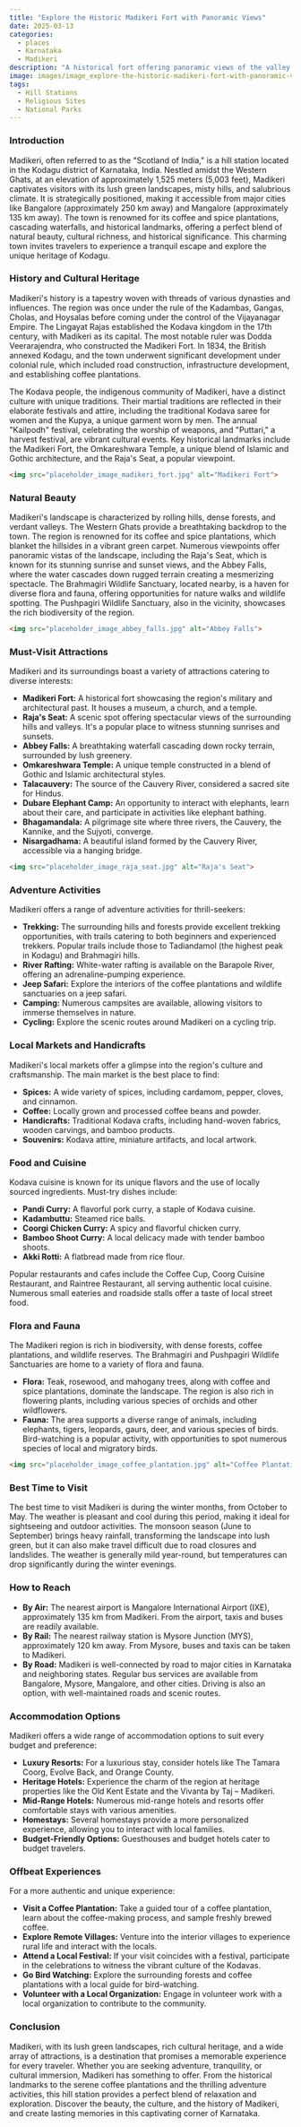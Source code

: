 ```yaml
---
title: "Explore the Historic Madikeri Fort with Panoramic Views"
date: 2025-03-13
categories:
  - places
  - Karnataka
  - Madikeri
description: "A historical fort offering panoramic views of the valley and coffee plantations."
image: images/image_explore-the-historic-madikeri-fort-with-panoramic-views.png
tags: 
  - Hill Stations
  - Religious Sites
  - National Parks
---
```



### **Introduction**

Madikeri, often referred to as the "Scotland of India," is a hill station located in the Kodagu district of Karnataka, India. Nestled amidst the Western Ghats, at an elevation of approximately 1,525 meters (5,003 feet), Madikeri captivates visitors with its lush green landscapes, misty hills, and salubrious climate. It is strategically positioned, making it accessible from major cities like Bangalore (approximately 250 km away) and Mangalore (approximately 135 km away). The town is renowned for its coffee and spice plantations, cascading waterfalls, and historical landmarks, offering a perfect blend of natural beauty, cultural richness, and historical significance. This charming town invites travelers to experience a tranquil escape and explore the unique heritage of Kodagu.

### **History and Cultural Heritage**

Madikeri's history is a tapestry woven with threads of various dynasties and influences. The region was once under the rule of the Kadambas, Gangas, Cholas, and Hoysalas before coming under the control of the Vijayanagar Empire. The Lingayat Rajas established the Kodava kingdom in the 17th century, with Madikeri as its capital. The most notable ruler was Dodda Veerarajendra, who constructed the Madikeri Fort. In 1834, the British annexed Kodagu, and the town underwent significant development under colonial rule, which included road construction, infrastructure development, and establishing coffee plantations.

The Kodava people, the indigenous community of Madikeri, have a distinct culture with unique traditions. Their martial traditions are reflected in their elaborate festivals and attire, including the traditional Kodava saree for women and the Kupya, a unique garment worn by men. The annual "Kailpodh" festival, celebrating the worship of weapons, and "Puttari," a harvest festival, are vibrant cultural events. Key historical landmarks include the Madikeri Fort, the Omkareshwara Temple, a unique blend of Islamic and Gothic architecture, and the Raja's Seat, a popular viewpoint.
```html
<img src="placeholder_image_madikeri_fort.jpg" alt="Madikeri Fort">
```
### **Natural Beauty**

Madikeri's landscape is characterized by rolling hills, dense forests, and verdant valleys. The Western Ghats provide a breathtaking backdrop to the town. The region is renowned for its coffee and spice plantations, which blanket the hillsides in a vibrant green carpet. Numerous viewpoints offer panoramic vistas of the landscape, including the Raja's Seat, which is known for its stunning sunrise and sunset views, and the Abbey Falls, where the water cascades down rugged terrain creating a mesmerizing spectacle. The Brahmagiri Wildlife Sanctuary, located nearby, is a haven for diverse flora and fauna, offering opportunities for nature walks and wildlife spotting. The Pushpagiri Wildlife Sanctuary, also in the vicinity, showcases the rich biodiversity of the region.
```html
<img src="placeholder_image_abbey_falls.jpg" alt="Abbey Falls">
```

### **Must-Visit Attractions**

Madikeri and its surroundings boast a variety of attractions catering to diverse interests:

*   **Madikeri Fort:** A historical fort showcasing the region's military and architectural past. It houses a museum, a church, and a temple.
*   **Raja's Seat:** A scenic spot offering spectacular views of the surrounding hills and valleys. It's a popular place to witness stunning sunrises and sunsets.
*   **Abbey Falls:** A breathtaking waterfall cascading down rocky terrain, surrounded by lush greenery.
*   **Omkareshwara Temple:** A unique temple constructed in a blend of Gothic and Islamic architectural styles.
*   **Talacauvery:** The source of the Cauvery River, considered a sacred site for Hindus.
*   **Dubare Elephant Camp:** An opportunity to interact with elephants, learn about their care, and participate in activities like elephant bathing.
*   **Bhagamandala:** A pilgrimage site where three rivers, the Cauvery, the Kannike, and the Sujyoti, converge.
*   **Nisargadhama:** A beautiful island formed by the Cauvery River, accessible via a hanging bridge.
```html
<img src="placeholder_image_raja_seat.jpg" alt="Raja's Seat">
```

### **Adventure Activities**

Madikeri offers a range of adventure activities for thrill-seekers:

*   **Trekking:** The surrounding hills and forests provide excellent trekking opportunities, with trails catering to both beginners and experienced trekkers. Popular trails include those to Tadiandamol (the highest peak in Kodagu) and Brahmagiri hills.
*   **River Rafting:** White-water rafting is available on the Barapole River, offering an adrenaline-pumping experience.
*   **Jeep Safari:** Explore the interiors of the coffee plantations and wildlife sanctuaries on a jeep safari.
*   **Camping:** Numerous campsites are available, allowing visitors to immerse themselves in nature.
*   **Cycling:** Explore the scenic routes around Madikeri on a cycling trip.

### **Local Markets and Handicrafts**

Madikeri's local markets offer a glimpse into the region's culture and craftsmanship. The main market is the best place to find:

*   **Spices:** A wide variety of spices, including cardamom, pepper, cloves, and cinnamon.
*   **Coffee:** Locally grown and processed coffee beans and powder.
*   **Handicrafts:** Traditional Kodava crafts, including hand-woven fabrics, wooden carvings, and bamboo products.
*   **Souvenirs:** Kodava attire, miniature artifacts, and local artwork.

### **Food and Cuisine**

Kodava cuisine is known for its unique flavors and the use of locally sourced ingredients. Must-try dishes include:

*   **Pandi Curry:** A flavorful pork curry, a staple of Kodava cuisine.
*   **Kadambuttu:** Steamed rice balls.
*   **Coorgi Chicken Curry:** A spicy and flavorful chicken curry.
*   **Bamboo Shoot Curry:** A local delicacy made with tender bamboo shoots.
*   **Akki Rotti:** A flatbread made from rice flour.

Popular restaurants and cafes include the Coffee Cup, Coorg Cuisine Restaurant, and Raintree Restaurant, all serving authentic local cuisine. Numerous small eateries and roadside stalls offer a taste of local street food.

### **Flora and Fauna**

The Madikeri region is rich in biodiversity, with dense forests, coffee plantations, and wildlife reserves. The Brahmagiri and Pushpagiri Wildlife Sanctuaries are home to a variety of flora and fauna.

*   **Flora:** Teak, rosewood, and mahogany trees, along with coffee and spice plantations, dominate the landscape. The region is also rich in flowering plants, including various species of orchids and other wildflowers.
*   **Fauna:** The area supports a diverse range of animals, including elephants, tigers, leopards, gaurs, deer, and various species of birds. Bird-watching is a popular activity, with opportunities to spot numerous species of local and migratory birds.
```html
<img src="placeholder_image_coffee_plantation.jpg" alt="Coffee Plantation">
```

### **Best Time to Visit**

The best time to visit Madikeri is during the winter months, from October to May. The weather is pleasant and cool during this period, making it ideal for sightseeing and outdoor activities. The monsoon season (June to September) brings heavy rainfall, transforming the landscape into lush green, but it can also make travel difficult due to road closures and landslides. The weather is generally mild year-round, but temperatures can drop significantly during the winter evenings.

### **How to Reach**

*   **By Air:** The nearest airport is Mangalore International Airport (IXE), approximately 135 km from Madikeri. From the airport, taxis and buses are readily available.
*   **By Rail:** The nearest railway station is Mysore Junction (MYS), approximately 120 km away. From Mysore, buses and taxis can be taken to Madikeri.
*   **By Road:** Madikeri is well-connected by road to major cities in Karnataka and neighboring states. Regular bus services are available from Bangalore, Mysore, Mangalore, and other cities. Driving is also an option, with well-maintained roads and scenic routes.

### **Accommodation Options**

Madikeri offers a wide range of accommodation options to suit every budget and preference:

*   **Luxury Resorts:** For a luxurious stay, consider hotels like The Tamara Coorg, Evolve Back, and Orange County.
*   **Heritage Hotels:** Experience the charm of the region at heritage properties like the Old Kent Estate and the Vivanta by Taj – Madikeri.
*   **Mid-Range Hotels:** Numerous mid-range hotels and resorts offer comfortable stays with various amenities.
*   **Homestays:** Several homestays provide a more personalized experience, allowing you to interact with local families.
*   **Budget-Friendly Options:** Guesthouses and budget hotels cater to budget travelers.

### **Offbeat Experiences**

For a more authentic and unique experience:

*   **Visit a Coffee Plantation:** Take a guided tour of a coffee plantation, learn about the coffee-making process, and sample freshly brewed coffee.
*   **Explore Remote Villages:** Venture into the interior villages to experience rural life and interact with the locals.
*   **Attend a Local Festival:** If your visit coincides with a festival, participate in the celebrations to witness the vibrant culture of the Kodavas.
*   **Go Bird Watching:** Explore the surrounding forests and coffee plantations with a local guide for bird-watching.
*   **Volunteer with a Local Organization:** Engage in volunteer work with a local organization to contribute to the community.

### **Conclusion**

Madikeri, with its lush green landscapes, rich cultural heritage, and a wide array of attractions, is a destination that promises a memorable experience for every traveler. Whether you are seeking adventure, tranquility, or cultural immersion, Madikeri has something to offer. From the historical landmarks to the serene coffee plantations and the thrilling adventure activities, this hill station provides a perfect blend of relaxation and exploration. Discover the beauty, the culture, and the history of Madikeri, and create lasting memories in this captivating corner of Karnataka.


